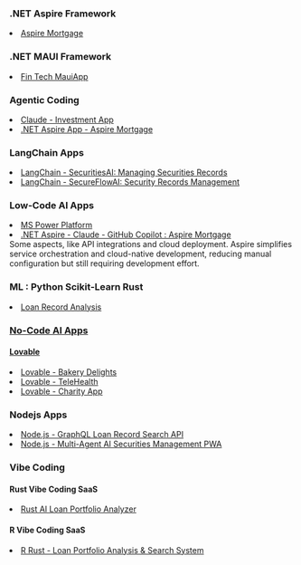 
### .NET Aspire Framework
<li><a href="https://github.com/spusgh/SaaS_Apps/tree/main/FinTech_.NETAspire">Aspire Mortgage</a></li>


### .NET MAUI Framework
 <li><a href="https://github.com/spusgh/SaaS_Apps/tree/main/FinTech_MauiApp">Fin Tech MauiApp</a></li>


### Agentic Coding
 <li><a href="https://github.com/spusgh/SaaS_Apps/tree/main/AgenticCoding/Claude%20Sonnet">Claude - Investment App</a></li>
 <li><a href="https://github.com/spusgh/SaaS_Apps/tree/main/FinTech_.NETAspire">.NET Aspire App - Aspire Mortgage</a></li>

### LangChain Apps
<li><a href="https://github.com/spusgh/SaaS_Apps/tree/main/LangChainApps/SecuritiesAI">LangChain - SecuritiesAI: Managing Securities Records</a></li>
<li><a href="https://github.com/spusgh/SaaS_Apps/tree/main/LangChainApps/SecureFlowAI">LangChain - SecureFlowAI: Security Records Management</a></li>


### Low-Code AI Apps
<li><a href="https://github.com/spusgh/SaaS_Apps/tree/main/LowCodeAIApps/Microsoft%20Power%20Platform">MS Power Platform</a></li>
<li><a href="https://github.com/spusgh/SaaS_Apps/tree/main/FinTech_.NETAspire">.NET Aspire - Claude - GitHub Copilot : Aspire Mortgage</a></li>
	Some aspects, like API integrations and cloud deployment. Aspire simplifies service orchestration and cloud-native development, reducing manual configuration but still requiring development effort.

### ML : Python Scikit-Learn Rust
 <li><a href="https://github.com/spusgh/SaaS_Apps/tree/main/AgenticCoding/MLPythonScikit-LearnRustLoanRecordAnalysis">Loan Record Analysis</br/>


### No-Code AI Apps
 #### Lovable
 <li><a href="https://github.com/spusgh/SaaS_Apps/tree/main/NoCodeAIApps/Lovable/BakeryDelights">Lovable - Bakery Delights</a> <br/>
 <li><a href="https://github.com/spusgh/SaaS_Apps/tree/main/NoCodeAIApps/Lovable/TeleHealth">Lovable - TeleHealth</a> <br/>
 <li><a href="https://github.com/spusgh/SaaS_Apps/tree/main/NoCodeAIApps/Lovable/Charity">Lovable - Charity App</a>


### Nodejs Apps
 <li><a href="https://github.com/spusgh/SaaS_Apps/tree/main/NodejsApps/GraphQLLoanRecordSearchAPI">Node.js - GraphQL Loan Record Search API<br/>
 <li><a href="https://github.com/spusgh/SaaS_Apps/tree/main/NodejsApps/AISecuritiesManagement">Node.js - Multi-Agent AI Securities Management PWA </a> <br/>

### Vibe Coding
 #### Rust Vibe Coding SaaS
 <li><a href="https://github.com/spusgh/SaaS_Apps/tree/main/VibeCoding/MLRustLoanDataApp">Rust AI Loan Portfolio Analyzer</a></li>

 #### R Vibe Coding SaaS
 <li><a href="https://github.com/spusgh/SaaS_Apps/tree/main/VibeCoding/RRustLoanDataAnalysis"> R Rust - Loan Portfolio Analysis & Search System</a></li>



